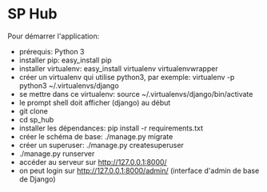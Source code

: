 # SP Hub

Pour démarrer l'application:
* prérequis: Python 3
* installer pip: easy_install pip
* installer virtualenv: easy_install virtualenv virtualenvwrapper
* créer un virtualenv qui utilise python3, par exemple: virtualenv -p python3 ~/.virtualenvs/django
* se mettre dans ce virtualenv: source ~/.virtualenvs/django/bin/activate
* le prompt shell doit afficher (django) au début
* git clone
* cd sp_hub
* installer les dépendances: pip install -r requirements.txt
* créer le schéma de base: ./manage.py migrate
* créer un superuser: ./manage.py createsuperuser
* ./manage.py runserver
* accéder au serveur sur http://127.0.0.1:8000/
* on peut login sur http://127.0.0.1:8000/admin/ (interface d'admin de base de Django)
